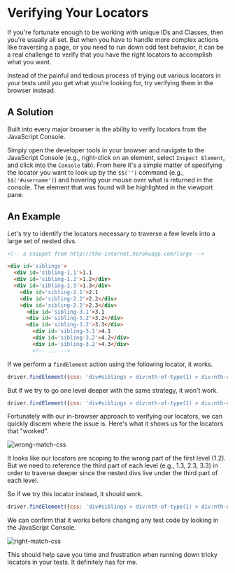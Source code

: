 # Verifying Your Locators

If you're fortunate enough to be working with unique IDs and Classes, then you're usually all set. But when you have to handle more complex actions like traversing a page, or you need to run down odd test behavior, it can be a real challenge to verify that you have the right locators to accomplish what you want.

Instead of the painful and tedious process of trying out various locators in your tests until you get what you're looking for, try verifying them in the browser instead.

## A Solution

Built into every major browser is the ability to verify locators from the JavaScript Console.

Simply open the developer tools in your browser and navigate to the JavaScript Console (e.g., right-click on an element, select `Inspect Element`, and click into the `Console` tab). From here it's a simple matter of specifying the locator you want to look up by the `$$('')` command (e.g., `$$('#username')`) and hovering your mouse over what is returned in the console. The element that was found will be highlighted in the viewport pane.

## An Example

Let's try to identify the locators necessary to traverse a few levels into a large set of nested divs.

```html
<!-- a snippet from http://the-internet.herokuapp.com/large -->

<div id='siblings'>
  <div id='sibling-1.1'>1.1
  <div id='sibling-1.2'>1.2</div>
  <div id='sibling-1.3'>1.3</div>
    <div id='sibling-2.1'>2.1
    <div id='sibling-2.2'>2.2</div>
    <div id='sibling-2.2'>2.3</div>
      <div id='sibling-3.1'>3.1
      <div id='sibling-3.2'>3.2</div>
      <div id='sibling-3.2'>3.3</div>
        <div id='sibling-3.1'>4.1
        <div id='sibling-3.2'>4.2</div>
        <div id='sibling-3.2'>4.3</div>
        <!-- ... -->
```

If we perform a `findElement` action using the following locator, it works.

```javascript
driver.findElement({css: 'div#siblings > div:nth-of-type(1) > div:nth-of-type(1)'});
```

But if we try to go one level deeper with the same strategy, it won't work.

```javascript
driver.findElement({css: 'div#siblings > div:nth-of-type(1) > div:nth-of-type(1) > div:nth-of-type(1)'});
```

Fortunately with our in-browser approach to verifying our locators, we can quickly discern where the issue is. Here's what it shows us for the locators that "worked".

![wrong-match-css](console-wrong-match-css.png)

It looks like our locators are scoping to the wrong part of the first level (1.2). But we need to reference the third part of each level (e.g., 1.3, 2.3, 3.3) in order to traverse deeper since the nested divs live under the third part of each level.

So if we try this locator instead, it should work.

```javascript
driver.findElement({css: 'div#siblings > div:nth-of-type(1) > div:nth-of-type(3) > div:nth-of-type(3)'});
```

We can confirm that it works before changing any test code by looking in the JavaScript Console.

![right-match-css](console-match-css.png)

This should help save you time and frustration when running down tricky locators in your tests. It definitely has for me.

